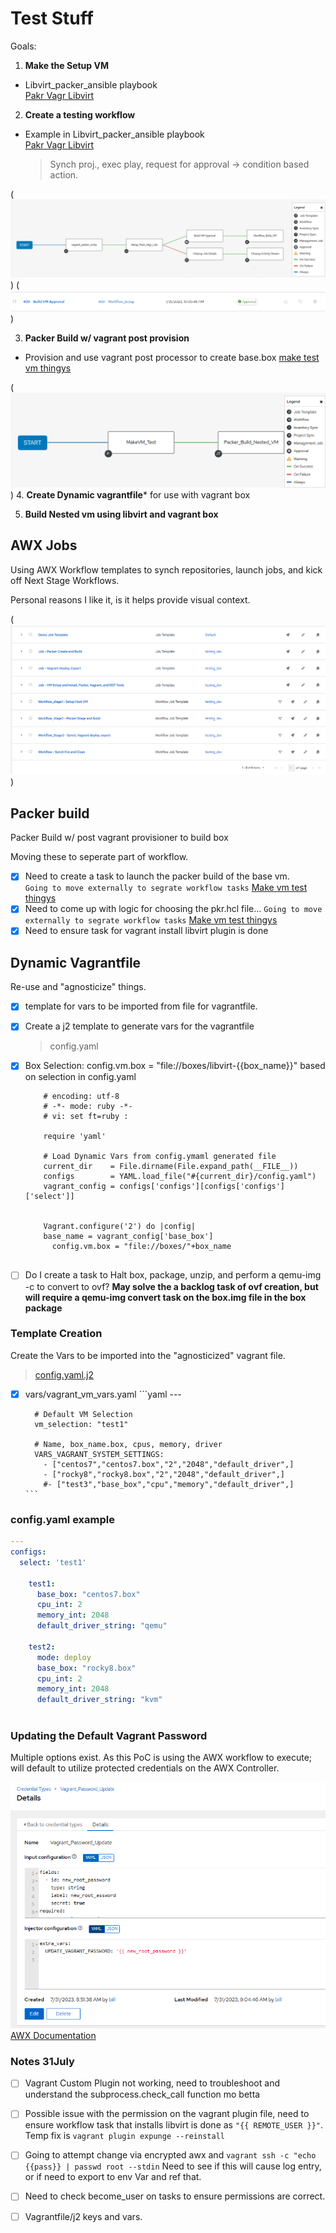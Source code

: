 # Test Stuff

Goals:

1. **Make the Setup VM**  
  - Libvirt_packer_ansible playbook  
    [Pakr Vagr Libvirt](https://github.com/bvaughn123/Libvirt-Vagrant-Packer)  
  
2. **Create a testing workflow**
  - Example in Libvirt_packer_ansible playbook  
    [Pakr Vagr Libvirt](https://github.com/bvaughn123/Libvirt-Vagrant-Packer)  
    
    > Synch proj., exec play, request for approval -> condition based action.

(![Setup VM Workflow](.Resources/SetupVmWorkflow.png))
(![Approval to begin step 3.](.Resources/Approval.png))

3. **Packer Build w/ vagrant post provision**
  - Provision and use vagrant post processor to create base.box 
    [make test vm thingys](https://github.com/bvaughn123/mk_vm_test_thingys)

(![Build and Export Base Box](.Resources/Build_Box.png))
4. **Create Dynamic vagrantfile*** for use with vagrant box   
  
5. **Build Nested vm using libvirt and vagrant box**  


## AWX Jobs

Using AWX Workflow templates to synch repositories, launch jobs, and kick off Next Stage Workflows.

Personal reasons I like it, is it helps provide visual context.

(![AWX Jobs](.Resources/templates.png))

## Packer build

Packer Build w/ post vagrant provisioner to build box 

Moving these to seperate part of workflow.

- [x] Need to create a task to launch the packer build of the base vm.  
    `Going to move externally to segrate workflow tasks` [Make vm test thingys](https://github.com/bvaughn123/mk_vm_test_thingys) 
- [x] Need to come up with logic for choosing the pkr.hcl file...
    `Going to move externally to segrate workflow tasks` [Make vm test thingys](https://github.com/bvaughn123/mk_vm_test_thingys) 
- [x] Need to ensure task for vagrant install libvirt plugin is done

## Dynamic Vagrantfile

Re-use and "agnosticize" things.

- [x] template for vars to be imported from file for vagrantfile.
- [x] Create a j2 template to generate vars for the vagrantfile
    > config.yaml  
- [x] Box Selection: config.vm.box = "file://boxes/libvirt-{{box_name}}" based on selection in config.yaml


    ```
        # encoding: utf-8
        # -*- mode: ruby -*-
        # vi: set ft=ruby :

        require 'yaml'

        # Load Dynamic Vars from config.ymaml generated file
        current_dir    = File.dirname(File.expand_path(__FILE__))
        configs        = YAML.load_file("#{current_dir}/config.yaml")
        vagrant_config = configs['configs'][configs['configs']['select']]


        Vagrant.configure('2') do |config|
        base_name = vagrant_config['base_box']
          config.vm.box = "file://boxes/"+box_name
            
    ```

- [ ] Do I create a task to Halt box, package, unzip, and perform a qemu-img -c to convert to ovf?
    **May solve the a backlog task of ovf creation, but will require a qemu-img convert task on the box.img file in the box package**     

### Template Creation

Create the Vars to be imported into the "agnosticized" vagrant file.  
> [config.yaml.j2 ](ansible\templates\config.yaml.j2)

- [x] vars/vagrant_vm_vars.yaml
      ```yaml
        ---

        # Default VM Selection
        vm_selection: "test1" 
        
        # Name, box_name.box, cpus, memory, driver 
        VARS_VAGRANT_SYSTEM_SETTINGS:
          - ["centos7","centos7.box","2","2048","default_driver",]
          - ["rocky8","rocky8.box","2","2048","default_driver",]
          #- ["test3","base_box","cpu","memory","default_driver",]
      ```

### config.yaml example

```yaml
---
configs:
  select: 'test1'

    test1:
      base_box: "centos7.box"
      cpu_int: 2
      memory_int: 2048
      default_driver_string: "qemu"
    
    test2:
      mode: deploy
      base_box: "rocky8.box"
      cpu_int: 2
      memory_int: 2048
      default_driver_string: "kvm"
      
```

### Updating the Default Vagrant Password

Multiple options exist.  As this PoC is using the AWX workflow to execute; will default to utilize
protected credentials on the AWX Controller.

![AWX New Credential Type](.Resources/new_credential_type.png)
[AWX Documentation](https://docs.ansible.com/ansible-tower/latest/html/userguide/credential_types.htmlhttps://docs.ansible.com/ansible-tower/latest/html/userguide/credential_types.html)


### Notes 31July

- [ ] Vagrant Custom Plugin not working, need to troubleshoot and understand the subprocess.check_call function mo betta

- [ ] Possible issue with the permission on the vagrant plugin file, need to ensure workflow task that installs libvirt is done as `"{{ REMOTE_USER }}"`.  Temp fix is `vagrant plugin expunge --reinstall`

- [ ] Going to attempt change via encrypted awx and `vagrant ssh -c "echo {{pass}} | passwd root --stdin`  Need to see if this will cause log entry, or if need to export to env Var and ref that.

- [ ] Need to check become_user on tasks to ensure permissions are correct.

- [ ] Vagrantfile/j2 keys and vars.

